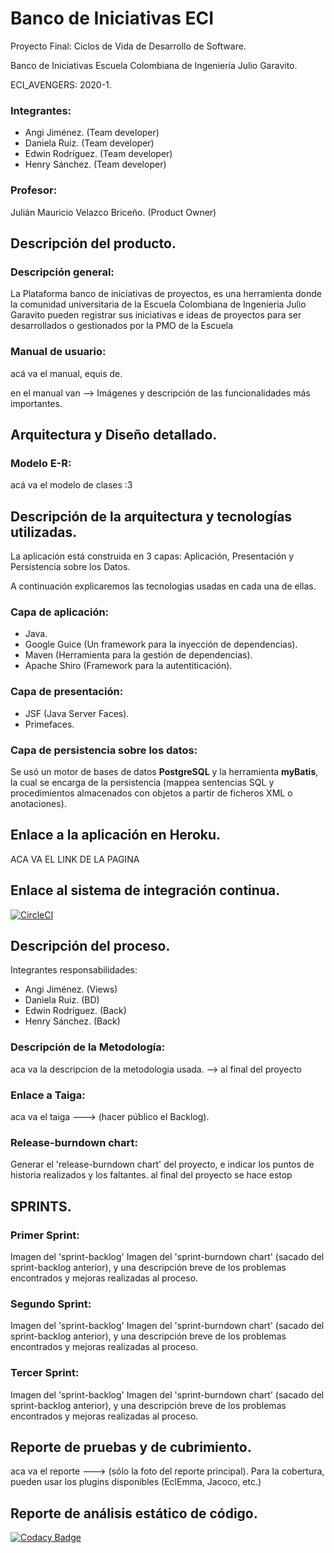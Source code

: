 # Banco de Iniciativas ECI


Proyecto Final: Ciclos de Vida de Desarrollo de Software.


Banco de Iniciativas Escuela Colombiana de Ingeniería Julio Garavito. 


ECI_AVENGERS: 2020-1.


### Integrantes: 
+ Angi Jiménez. (Team developer)
+ Daniela Ruiz. (Team developer)
+ Edwin Rodríguez. (Team developer)
+ Henry Sánchez. (Team developer)


### Profesor: 
Julián Mauricio Velazco Briceño. (Product Owner)


## Descripción del producto.


### Descripción general:


La Plataforma banco de iniciativas de proyectos, es una herramienta donde la comunidad universitaria 
de la Escuela Colombiana de Ingenieria Julio Garavito pueden registrar sus iniciativas e ideas de 
proyectos para ser desarrollados o gestionados por la PMO de la Escuela


### Manual de usuario:
acá va el manual, equis de.


en el manual van --> Imágenes y descripción de las funcionalidades más importantes.


## Arquitectura y Diseño detallado.


### Modelo E-R:
acá va el modelo de clases :3


## Descripción de la arquitectura y tecnologías utilizadas.
La aplicación está construida en 3 capas: Aplicación, Presentación y Persistencia sobre los Datos.


A continuación explicaremos las tecnologias usadas en cada una de ellas.

### Capa de aplicación:
+  Java.
+  Google Guice (Un framework para la inyección de dependencias).
+  Maven (Herramienta para la gestión de dependencias).
+  Apache Shiro (Framework para la autentiticación).


### Capa de presentación:
+  JSF (Java Server Faces).
+  Primefaces.


### Capa de persistencia sobre los datos:
Se usó un motor de bases de datos **PostgreSQL** y la herramienta **myBatis**, la cual se encarga de la persistencia 
(mappea sentencias SQL y procedimientos almacenados con objetos a partir de ficheros XML o anotaciones).


## Enlace a la aplicación en Heroku.
ACA VA EL LINK DE LA PAGINA 


## Enlace al sistema de integración continua.
[![CircleCI](https://circleci.com/gh/Edyesid/2020-1-PROYCVDS-ECI_AVENGERS.svg?style=svg)](https://circleci.com/gh/Edyesid/2020-1-PROYCVDS-ECI_AVENGERS)


## Descripción del proceso.
Integrantes responsabilidades:
+ Angi Jiménez. (Views)
+ Daniela Ruiz. (BD)
+ Edwin Rodríguez. (Back)
+ Henry Sánchez. (Back)


### Descripción de la Metodología:
aca va la descripcion de la metodologia usada. --> al final del proyecto


### Enlace a Taiga:
aca va el taiga ---> (hacer público el Backlog).


### Release-burndown chart:
Generar el 'release-burndown chart' del proyecto, e indicar los puntos de historia realizados y los faltantes.
al final del proyecto se hace estop


## SPRINTS.
### Primer Sprint:
Imagen del 'sprint-backlog'
Imagen del 'sprint-burndown chart' (sacado del sprint-backlog anterior), y una descripción breve de los problemas 
encontrados y mejoras realizadas al proceso.

### Segundo Sprint:
Imagen del 'sprint-backlog'
Imagen del 'sprint-burndown chart' (sacado del sprint-backlog anterior), y una descripción breve de los problemas 
encontrados y mejoras realizadas al proceso.


### Tercer Sprint:
Imagen del 'sprint-backlog'
Imagen del 'sprint-burndown chart' (sacado del sprint-backlog anterior), y una descripción breve de los problemas 
encontrados y mejoras realizadas al proceso.


## Reporte de pruebas y de cubrimiento.
aca va el reporte ---> (sólo la foto del reporte principal). 
Para la cobertura, pueden usar los plugins disponibles (EclEmma, Jacoco, etc.)


## Reporte de análisis estático de código. 
[![Codacy Badge](https://api.codacy.com/project/badge/Grade/1a70a519783d4905a1dc5140955316dd)](https://app.codacy.com/manual/Edyesid/2020-1-PROYCVDS-ECI_AVENGERS?utm_source=github.com&utm_medium=referral&utm_content=Edyesid/2020-1-PROYCVDS-ECI_AVENGERS&utm_campaign=Badge_Grade_Dashboard)





